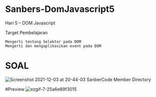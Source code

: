 # Sanbers-DomJavascript5
Hari 5 – DOM Javascript

Target Pembelajaran

    Mengerti tentang Selektor pada DOM
    Mengerti dan mengaplikasikan event pada DOM

# SOAL
![Screenshot 2021-12-03 at 20-44-03 SanberCode Member Directory](https://user-images.githubusercontent.com/60083537/144612677-6b732bff-a30f-4572-9e70-548df555df46.png)

#Preview
![ezgif-7-25a6e89f3015](https://user-images.githubusercontent.com/60083537/144611874-23ef7d08-290f-4357-a1d7-d32edfffacb5.gif)
